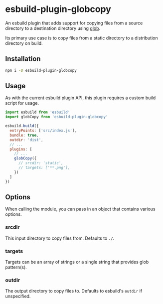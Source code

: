 # esbuild-plugin-globcopy
An esbuild plugin that adds support for copying files from a source directory to a destination directory using [glob](https://en.wikipedia.org/wiki/Glob_(programming)).

Its primary use case is to copy files from a static directory to a distribution directory on build.

## Installation

```bash
npm i -D esbuild-plugin-globcopy
```

## Usage
As with the current esbuild plugin API, this plugin requires a custom build script for usage.

```js
import esbuild from 'esbuild'
import globCopy from 'esbuild-plugin-globcopy'

esbuild.build({
  entryPoints: ['src/index.js'],
  bundle: true,
  outdir: 'dist',
  // ...
  plugins: [
    // ...
    globCopy({
      // srcdir: 'static',
      // targets: ['**.png'],
    })
  ]
})
```

## Options
When calling the module, you can pass in an object that contains various options.

### srcdir
This input directory to copy files from. Defaults to `./`.

### targets
Targets can be an array of strings or a single string that provides glob pattern(s).

### outdir
The output directory to copy files to. Defaults to esbuild's `outdir` if unspecified.
